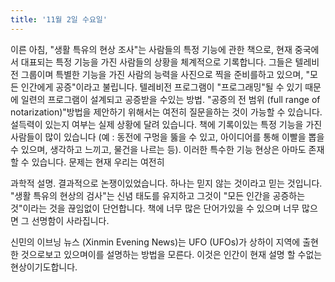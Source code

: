 ```yaml
---
title: '11월 2일 수요일'
---
```

이른 아침, "생활 특유의 현상 조사"는 사람들의 특정 기능에 관한 책으로, 현재 중국에서 대표되는 특정 기능을 가진 사람들의 상황을 체계적으로 기록합니다. 그들은 텔레비전 그룹이며 특별한 기능을 가진 사람의 능력을 사진으로 찍을 준비를하고 있으며, "모든 인간에게 공증"이라고 불립니다. 텔레비전 프로그램이 "프로그래밍"될 수 있기 때문에 일련의 프로그램이 설계되고 공증받을 수있는 방법. "공증의 전 범위 (full range of notarization)"방법을 제안하기 위해서는 여전히 질문을하는 것이 가능할 수 있습니다. 설득력이 있는지 여부는 실제 상황에 달려 있습니다. 책에 기록이있는 특정 기능을 가진 사람들이 많이 있습니다 (예 : 동전에 구멍을 뚫을 수 있고, 아이디어를 통해 이빨을 뽑을 수 있으며, 생각하고 느끼고, 물건을 나르는 등). 이러한 특수한 기능 현상은 아마도 존재할 수 있습니다. 문제는 현재 우리는 여전히

과학적 설명. 결과적으로 논쟁이있었습니다. 하나는 믿지 않는 것이라고 믿는 것입니다. "생활 특유의 현상의 검사"는 신념 태도를 유지하고 그것이 "모든 인간을 공증하는 것"이라는 것을 끊임없이 단언합니다. 책에 너무 많은 단어가있을 수 있으며 너무 많으면 그 선명함이 사라집니다.

신민의 이브닝 뉴스 (Xinmin Evening News)는 UFO (UFOs)가 상하이 지역에 출현 한 것으로보고 있으며이를 설명하는 방법을 모른다. 이것은 인간이 현재 설명 할 수없는 현상이기도합니다.

